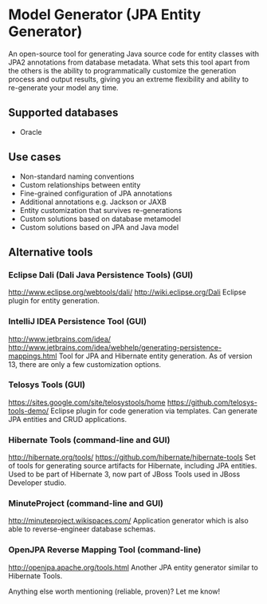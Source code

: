 # Model Generator (JPA Entity Generator)

An open-source tool for generating Java source code for entity classes with JPA2 annotations from database metadata.
What sets this tool apart from the others is the ability to programmatically customize the generation process and
output results, giving you an extreme flexibility and ability to re-generate your model any time.

## Supported databases

- Oracle

## Use cases

- Non-standard naming conventions
- Custom relationships between entity
- Fine-grained configuration of JPA annotations
- Additional annotations e.g. Jackson or JAXB
- Entity customization that survives re-generations
- Custom solutions based on database metamodel
- Custom solutions based on JPA and Java model

## Alternative tools

### Eclipse Dali (Dali Java Persistence Tools) (GUI)
http://www.eclipse.org/webtools/dali/
http://wiki.eclipse.org/Dali
Eclipse plugin for entity generation.

### IntelliJ IDEA Persistence Tool (GUI)
http://www.jetbrains.com/idea/
http://www.jetbrains.com/idea/webhelp/generating-persistence-mappings.html
Tool for JPA and Hibernate entity generation. As of version 13, there are only a few customization options.

### Telosys Tools (GUI)
https://sites.google.com/site/telosystools/home
https://github.com/telosys-tools-demo/
Eclipse plugin for code generation via templates. Can generate JPA entities and CRUD applications.

### Hibernate Tools (command-line and GUI)
http://hibernate.org/tools/
https://github.com/hibernate/hibernate-tools
Set of tools for generating source artifacts for Hibernate, including JPA entities. Used to be
part of Hibernate 3, now part of JBoss Tools used in JBoss Developer studio.

### MinuteProject (command-line and GUI)
http://minuteproject.wikispaces.com/
Application generator which is also able to reverse-engineer database schemas.

### OpenJPA Reverse Mapping Tool (command-line)
http://openjpa.apache.org/tools.html
Another JPA entity generator similar to Hibernate Tools.

Anything else worth mentioning (reliable, proven)? Let me know!
